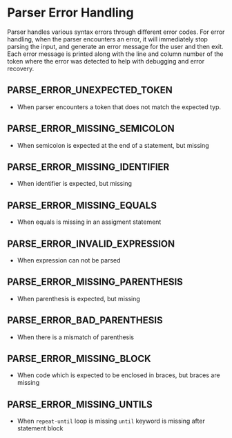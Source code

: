 # Parser Error Handling

Parser handles various syntax errors through different error codes.
For error handling, when the parser encounters an error, it will immediately stop parsing the input, and generate an error message for the user and then exit.
Each error message is printed along with the line and column number of the token where the error was detected to help with debugging and error recovery.

## PARSE_ERROR_UNEXPECTED_TOKEN
- When parser encounters a token that does not match the expected typ.

## PARSE_ERROR_MISSING_SEMICOLON
- When semicolon is expected at the end of a statement, but missing

## PARSE_ERROR_MISSING_IDENTIFIER
- When identifier is expected, but missing

## PARSE_ERROR_MISSING_EQUALS
- When equals is missing in an assigment statement

## PARSE_ERROR_INVALID_EXPRESSION
- When expression can not be parsed

## PARSE_ERROR_MISSING_PARENTHESIS
- When parenthesis is expected, but missing

## PARSE_ERROR_BAD_PARENTHESIS
- When there is a mismatch of parenthesis 

## PARSE_ERROR_MISSING_BLOCK
- When code which is expected to be enclosed in braces, but braces are missing

## PARSE_ERROR_MISSING_UNTILS
- When `repeat-until` loop is missing `until` keyword is missing after statement block

